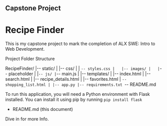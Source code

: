## Capstone Project

# Recipe Finder

This is my capstone project to mark the completion of ALX SWE: Intro to Web Development.

Project Folder Structure

RecipeFinder/
|-- static/
|   |-- css/
|   |   `-- styles.css
|   |-- images/
|   |`-- placeholder
|   |`-- js/
|`-- main.js
|
|-- templates/
|   |-- index.html
|   |-- search.html
|   |-- recipe_details.html
|   |-- favorites.html
|   `-- shopping_list.html
|
|-- app.py
|-- requirements.txt
`-- README.md

To run this application, you will need a Python environment with Flask installed. You can install it using pip by running `pip install flask`

- README.md (this document)

Dive in for more Info.
